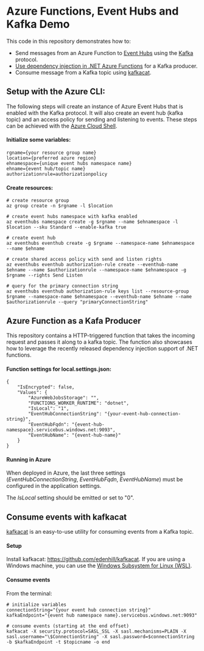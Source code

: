 # Azure Functions, Event Hubs and Kafka Demo

This code in this repository demonstrates how to:

* Send messages from an Azure Function to [Event Hubs](https://azure.microsoft.com/en-us/services/event-hubs/) using the [Kafka](https://kafka.apache.org/) protocol.
* [Use dependency injection in .NET Azure Functions](https://docs.microsoft.com/en-us/azure/azure-functions/functions-dotnet-dependency-injection) for a Kafka producer.
* Consume message from a Kafka topic using [kafkacat](https://github.com/edenhill/kafkacat).

## Setup with the Azure CLI:

The following steps will create an instance of Azure Event Hubs that is enabled with the Kafka protocol. It will also create an event hub (kafka topic) and an access policy for sending and listening to events. These steps can be achieved with the [Azure Cloud Shell](https://docs.microsoft.com/en-us/azure/cloud-shell/overview).

#### Initialize some variables:
```
rgname={your resource group name}
location={preferred azure region}
ehnamespace={unique event hubs namespace name}
ehname={event hub/topic name}
authorizationrule=authorizationpolicy
```

#### Create resources:
```
# create resource group
az group create -n $rgname -l $location

# create event hubs namespace with kafka enabled
az eventhubs namespace create -g $rgname --name $ehnamespace -l $location --sku Standard --enable-kafka true

# create event hub
az eventhubs eventhub create -g $rgname --namespace-name $ehnamespace --name $ehname

# create shared access policy with send and listen rights
az eventhubs eventhub authorization-rule create --eventhub-name $ehname --name $authorizationrule --namespace-name $ehnamespace -g $rgname --rights Send Listen

# query for the primary connection string
az eventhubs eventhub authorization-rule keys list --resource-group $rgname --namespace-name $ehnamespace --eventhub-name $ehname --name $authorizationrule --query "primaryConnectionString"
```

## Azure Function as a Kafa Producer

This repository contains a HTTP-triggered function that takes the incoming request and passes it along to a kafka topic. The function also showcases how to leverage the recently released dependency injection support of .NET functions.

#### Function settings for local.settings.json:
```
{
    "IsEncrypted": false,
    "Values": {
        "AzureWebJobsStorage": "",
        "FUNCTIONS_WORKER_RUNTIME": "dotnet",
        "IsLocal": "1",
        "EventHubConnectionString": "{your-event-hub-connection-string}",
        "EventHubFqdn": "{event-hub-namespace}.servicebus.windows.net:9093",
        "EventHubName": "{event-hub-name}"
    }
}
```

#### Running in Azure

When deployed in Azure, the last three settings (*EventHubConnectionString*, *EventHubFqdn*, *EventHubName*) must be configured in the application settings. 

The *IsLocal* setting should be emitted or set to "0".

## Consume events with kafkacat

[kafkacat]((https://github.com/edenhill/kafkacat)) is an easy-to-use utility for consuming events from a Kafka topic.

#### Setup
Install kafkacat: https://github.com/edenhill/kafkacat. If you are using a Windows machine, you can use the [Windows Subsystem for Linux (WSL)](https://docs.microsoft.com/en-us/windows/wsl/about).  

#### Consume events
From the terminal:

```
# initialize variables
connectionString="{your event hub connection string}"
kafkaEndpoint="{event hub namespace name}.servicebus.windows.net:9093"

# consume events (starting at the end offset)
kafkacat -X security.protocol=SASL_SSL -X sasl.mechanisms=PLAIN -X sasl.username="\$ConnectionString" -X sasl.password=$connectionString -b $kafkaEndpoint -t $topicname -o end
```


